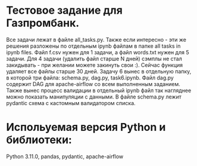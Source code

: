# Тестовое задание для Газпромбанк. 

Все задачи лежат в файле all_tasks.py. Также если интересно - эти же решения разложены по отдельным ipynb файлам в папке all tasks in ipynb files.
Файл f.csv нужен для 1 задачи, а файл words.txt нужен для 5 задачи.
Для 4 задачи (удалить файл старше N дней) сэмплы не стал закидывать - при желании можете закинуть свои :). Сейчас функция удаляет все файлы старше 30 дней.
Задачу 6 вынес в отдельную папку, в которой три файла: schema.py, dag.py, task6.ipynb. Файл dag.py содержит DAG для apache-airflow со всем выполненным заданием. Также вынес процесс валидации в отдельный ipynb файл так нагляднее можно показать манипуляции с данными. 
В файле schema.py лежит pydantic схема с кастомным валидатором списка.
# Испольуемая версия Python и библиотеки:
Python 3.11.0, pandas, pydantic, apache-airflow
